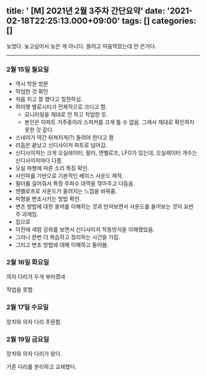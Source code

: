 title: ' [M] 2021년 2월 3주차 간단요약'
date: '2021-02-18T22:25:13.000+09:00'
tags: []
categories: []
---
늦었다. 눚고싶어서 늦은 게 아니다. 쓸려고 마음먹었는데 안 쓴거다.

---

### 2월 15일 월요일

* 역시 학원 방문
* 작업한 것 확인
* 처음 치고 잘 했다고 칭찬하심.
* 하이햇 벨로시티가 전체적으로 크다고 함.
  * 모니터링을 제대로 안 하고 작업한 듯.
  * 본인은 아파트 거주중이라 스피커를 크게 틀 수 없음. 그래서 제대로 확인하지 못한 것 같다.
* 스네어가 약간 뒤쳐지게(?) 들려야 한다고 함
* 리듬은 끝났고 신디사이저 파트로 넘어감.
* 신디사이저는 크게 오실레이터, 필터, 엔벨로프, LFO가 있는데, 오실레이터 개수는 신디사이저마다 다름.
* 오실 파형에 따른 소리 특징 확인.
* 사인파를 기반으로 기본적인 베이스 사운드 제작.
* 필터를 걸어줘서 특정 주파수 대역을 깎아주고 다듬음.
* 엔벨로프로 사운드가 들려지는 느낌을 바꿔줌.
* 파형을 변조시키는 방법 확인.
* 변조 방법에 대한 용어를 이해하는 것과 만져보면서 사운드를 들어보는 것이 요번 주 과제임.
* 집으로
* 이전에 세럼 강좌를 보면서 신디사이저 작동방식을 이해했었음.
* 그러나 한번 더 복습하고 정리하는 시간을 가짐.
* 그리고 변조 방법에 대해 이해하고 들어봄.

### 2월 16일 화요일

의자 다리가 두개 부러졌네

작업을 못함.

### 2월 17일 수요일

망치와 의자 다리 주문함.

### 2월 19일 금요일

망치와 의자 다리가 왔다.

기존 다리를 분리하고 교체했다.